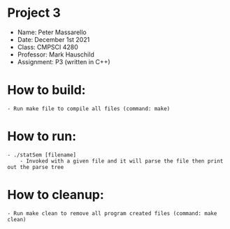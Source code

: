 # Project 3

 - Name:        Peter Massarello
 - Date:        December 1st 2021
 - Class:       CMPSCI 4280
 - Professor:   Mark Hauschild
 - Assignment:  P3 (written in C++)

# How to build:
    - Run make file to compile all files (command: make)

# How to run:

    - ./statSem [filename] 
        - Invoked with a given file and it will parse the file then print out the parse tree

# How to cleanup:
    - Run make clean to remove all program created files (command: make clean)